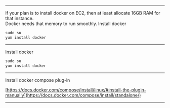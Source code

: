 ------------------------------------------------------------------------------------------------------------------------------
If your plan is to install docker on EC2, then at least allocate 16GB RAM for that instance.</br>
Docker needs that memory to run smoothly.
Install docker</br>
```python
sudo su
yum install docker
```

------------------------------------------------------------------------------------------------------------------------------
Install docker</br>
```python
sudo su
yum install docker
```

------------------------------------------------------------------------------------------------------------------------------
Install docker compose plug-in</br>

[https://docs.docker.com/compose/install/linux/#install-the-plugin-manually](https://docs.docker.com/compose/install/standalone/)

------------------------------------------------------------------------------------------------------------------------------
